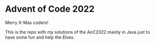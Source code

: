 # Advent of Code 2022

Merry X-Mas coders! 

This is the repo with my solutions of the AoC2022 mainly in Java just to have some fun and help the Elves.

